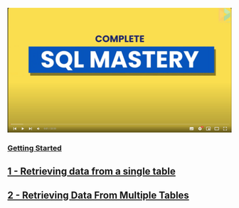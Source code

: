 
[![](img/shapka.png)](https://codewithmosh.com/p/complete-sql-mastery)


### [Getting Started](getting-started.md)

## [1 - Retrieving data from a single table](https://github.com/lalik77/mh-complete-sql-mastery/tree/1-retrieving-data-from-single-table)

## [2 - Retrieving Data From Multiple Tables]()